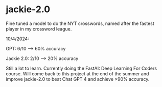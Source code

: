 # jackie-2.0
Fine tuned a model to do the NYT crosswords, named after the fastest player in my crossword league.


10/4/2024:

 
GPT: 6/10 --> 60% accuracy

Jackie 2.0: 2/10 --> 20% accuracy


Still a lot to learn. Currently doing the FastAI: Deep Learning For Coders course. Will come back to this project at the end of the summer and improve jackie-2.0 to beat Chat GPT 4 and achieve >90% accuracy.

